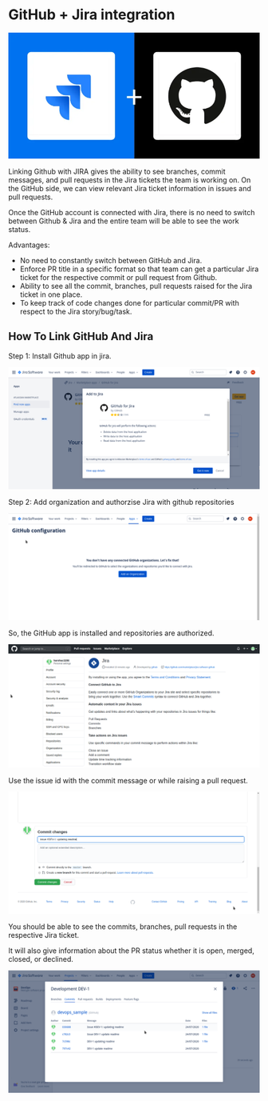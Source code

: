 # GitHub + Jira integration

![](../../../../.gitbook/assets/1591705813.png)

Linking Github with JIRA gives the ability to see branches, commit messages, and pull requests in the Jira tickets the team is working on. On the GitHub side, we can view relevant Jira ticket information in issues and pull requests.

Once the GitHub account is connected with Jira, there is no need to switch between Github & Jira and the entire team will be able to see the work status.

Advantages:

* No need to constantly switch between GitHub and Jira.
* Enforce PR title in a specific format so that team can get a particular Jira ticket for the respective commit or pull request from Github.
* Ability to see all the commit, branches, pull requests raised for the Jira ticket in one place.
* To keep track of code changes done for particular commit/PR with respect to the Jira story/bug/task.

## How To Link GitHub And Jira <a href="#githubjiraintegration-howtolinkgithubandjira" id="githubjiraintegration-howtolinkgithubandjira"></a>

Step 1: Install Github app in jira.

![](../../../../.gitbook/assets/1628831847.png)

Step 2: Add organization and authorzise Jira with github repositories

![](../../../../.gitbook/assets/1629159565.png)

So, the GitHub app is installed and repositories are authorized.

![](../../../../.gitbook/assets/1629159571.png)

Use the issue id with the commit message or while raising a pull request.

![](../../../../.gitbook/assets/1629159585.png)

You should be able to see the commits, branches, pull requests in the respective Jira ticket.

It will also give information about the PR status whether it is open, merged, closed, or declined.

![](../../../../.gitbook/assets/1629159591.png)
